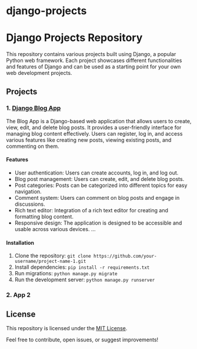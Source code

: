 # django-projects

# Django Projects Repository

This repository contains various projects built using Django, a popular Python web framework. Each project showcases different functionalities and features of Django and can be used as a starting point for your own web development projects.

## Projects

### 1. [Django Blog App](https://github.com/Paul-Ndirangu/django-projects/blog_app)

The Blog App is a Django-based web application that allows users to create, view, edit, and delete blog posts. It provides a user-friendly interface for managing blog content effectively. Users can register, log in, and access various features like creating new posts, viewing existing posts, and commenting on them.

#### Features

- User authentication: Users can create accounts, log in, and log out.
- Blog post management: Users can create, edit, and delete blog posts.
- Post categories: Posts can be categorized into different topics for easy navigation.
- Comment system: Users can comment on blog posts and engage in discussions.
- Rich text editor: Integration of a rich text editor for creating and formatting blog content.
- Responsive design: The application is designed to be accessible and usable across various devices.
...

#### Installation

1. Clone the repository: `git clone https://github.com/your-username/project-name-1.git`
2. Install dependencies: `pip install -r requirements.txt`
3. Run migrations: `python manage.py migrate`
4. Run the development server: `python manage.py runserver`

### 2. App 2


## License

This repository is licensed under the [MIT License](LICENSE).

Feel free to contribute, open issues, or suggest improvements!